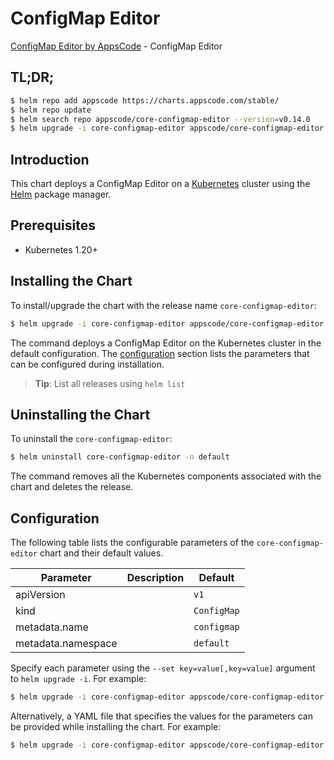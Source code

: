 # ConfigMap Editor

[ConfigMap Editor by AppsCode](https://appscode.com) - ConfigMap Editor

## TL;DR;

```bash
$ helm repo add appscode https://charts.appscode.com/stable/
$ helm repo update
$ helm search repo appscode/core-configmap-editor --version=v0.14.0
$ helm upgrade -i core-configmap-editor appscode/core-configmap-editor -n default --create-namespace --version=v0.14.0
```

## Introduction

This chart deploys a ConfigMap Editor on a [Kubernetes](http://kubernetes.io) cluster using the [Helm](https://helm.sh) package manager.

## Prerequisites

- Kubernetes 1.20+

## Installing the Chart

To install/upgrade the chart with the release name `core-configmap-editor`:

```bash
$ helm upgrade -i core-configmap-editor appscode/core-configmap-editor -n default --create-namespace --version=v0.14.0
```

The command deploys a ConfigMap Editor on the Kubernetes cluster in the default configuration. The [configuration](#configuration) section lists the parameters that can be configured during installation.

> **Tip**: List all releases using `helm list`

## Uninstalling the Chart

To uninstall the `core-configmap-editor`:

```bash
$ helm uninstall core-configmap-editor -n default
```

The command removes all the Kubernetes components associated with the chart and deletes the release.

## Configuration

The following table lists the configurable parameters of the `core-configmap-editor` chart and their default values.

|     Parameter      | Description |        Default         |
|--------------------|-------------|------------------------|
| apiVersion         |             | <code>v1</code>        |
| kind               |             | <code>ConfigMap</code> |
| metadata.name      |             | <code>configmap</code> |
| metadata.namespace |             | <code>default</code>   |


Specify each parameter using the `--set key=value[,key=value]` argument to `helm upgrade -i`. For example:

```bash
$ helm upgrade -i core-configmap-editor appscode/core-configmap-editor -n default --create-namespace --version=v0.14.0 --set apiVersion=v1
```

Alternatively, a YAML file that specifies the values for the parameters can be provided while
installing the chart. For example:

```bash
$ helm upgrade -i core-configmap-editor appscode/core-configmap-editor -n default --create-namespace --version=v0.14.0 --values values.yaml
```
